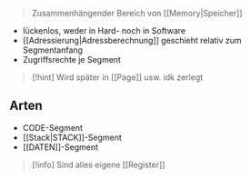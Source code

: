> Zusammenhängender Bereich von [[Memory|Speicher]]


- lückenlos, weder in Hard- noch in Software
- [[Adressierung|Adressberechnung]] geschieht relativ zum Segmentanfang
- Zugriffsrechte je Segment

> [!hint] Wird später in [[Page]] usw. idk zerlegt


## Arten
- CODE-Segment
- [[Stack|STACK]]-Segment
- [[DATEN]]-Segment

> [!info] Sind alles eigene [[Register]]